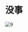 # 没事
![9](https://raw.githubusercontent.com/wufafihfi/MCcameraHUD/refs/heads/main/image/047430577eecd66582c9720152f3a2aa.png "1")
